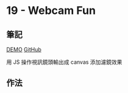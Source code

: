 # 19 - Webcam Fun

## 筆記

[DEMO](https://weiyuan1993.github.io/JavaScript30/19-Webcam-Fun)
[GitHub](https://github.com/weiyuan1993/JavaScript30/tree/master/19-Webcam-Fun)

用 JS 操作視訊鏡頭輸出成 canvas 添加濾鏡效果

<!--more-->

## 作法
